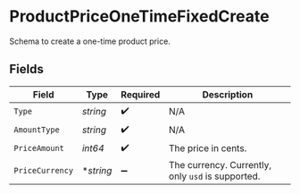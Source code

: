 # ProductPriceOneTimeFixedCreate

Schema to create a one-time product price.


## Fields

| Field                                             | Type                                              | Required                                          | Description                                       |
| ------------------------------------------------- | ------------------------------------------------- | ------------------------------------------------- | ------------------------------------------------- |
| `Type`                                            | *string*                                          | :heavy_check_mark:                                | N/A                                               |
| `AmountType`                                      | *string*                                          | :heavy_check_mark:                                | N/A                                               |
| `PriceAmount`                                     | *int64*                                           | :heavy_check_mark:                                | The price in cents.                               |
| `PriceCurrency`                                   | **string*                                         | :heavy_minus_sign:                                | The currency. Currently, only `usd` is supported. |